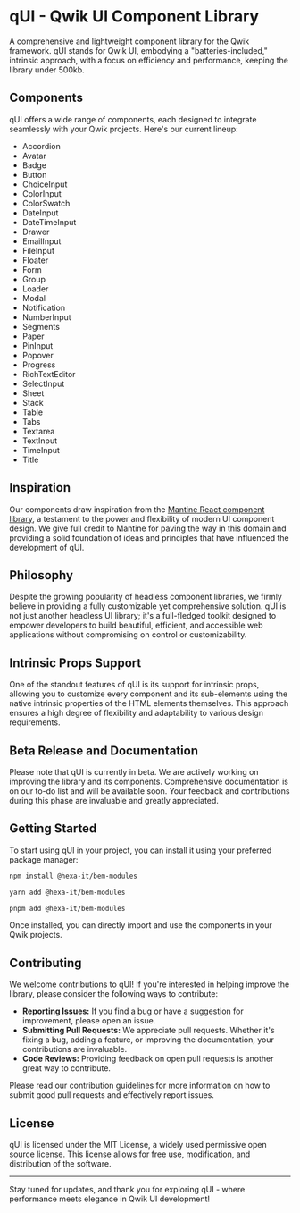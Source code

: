# qUI - Qwik UI Component Library

A comprehensive and lightweight component library for the Qwik framework. qUI stands for Qwik UI, embodying a "batteries-included," intrinsic approach, with a focus on efficiency and performance, keeping the library under 500kb.

## Components

qUI offers a wide range of components, each designed to integrate seamlessly with your Qwik projects. Here's our current lineup:

- Accordion
- Avatar
- Badge
- Button
- ChoiceInput
- ColorInput
- ColorSwatch
- DateInput
- DateTimeInput
- Drawer
- EmailInput
- FileInput
- Floater
- Form
- Group
- Loader
- Modal
- Notification
- NumberInput
- Segments
- Paper
- PinInput
- Popover
- Progress
- RichTextEditor
- SelectInput
- Sheet
- Stack
- Table
- Tabs
- Textarea
- TextInput
- TimeInput
- Title

## Inspiration

Our components draw inspiration from the [Mantine React component library](https://mantine.dev/), a testament to the power and flexibility of modern UI component design. We give full credit to Mantine for paving the way in this domain and providing a solid foundation of ideas and principles that have influenced the development of qUI.

## Philosophy

Despite the growing popularity of headless component libraries, we firmly believe in providing a fully customizable yet comprehensive solution. qUI is not just another headless UI library; it's a full-fledged toolkit designed to empower developers to build beautiful, efficient, and accessible web applications without compromising on control or customizability.

## Intrinsic Props Support

One of the standout features of qUI is its support for intrinsic props, allowing you to customize every component and its sub-elements using the native intrinsic properties of the HTML elements themselves. This approach ensures a high degree of flexibility and adaptability to various design requirements.

## Beta Release and Documentation

Please note that qUI is currently in beta. We are actively working on improving the library and its components. Comprehensive documentation is on our to-do list and will be available soon. Your feedback and contributions during this phase are invaluable and greatly appreciated.

## Getting Started

To start using qUI in your project, you can install it using your preferred package manager:

```sh
npm install @hexa-it/bem-modules
```

```sh
yarn add @hexa-it/bem-modules
```

```sh
pnpm add @hexa-it/bem-modules
```

Once installed, you can directly import and use the components in your Qwik projects.

## Contributing

We welcome contributions to qUI! If you're interested in helping improve the library, please consider the following ways to contribute:

- **Reporting Issues:** If you find a bug or have a suggestion for improvement, please open an issue.
- **Submitting Pull Requests:** We appreciate pull requests. Whether it's fixing a bug, adding a feature, or improving the documentation, your contributions are invaluable.
- **Code Reviews:** Providing feedback on open pull requests is another great way to contribute.

Please read our contribution guidelines for more information on how to submit good pull requests and effectively report issues.

## License

qUI is licensed under the MIT License, a widely used permissive open source license. This license allows for free use, modification, and distribution of the software.

---

Stay tuned for updates, and thank you for exploring qUI - where performance meets elegance in Qwik UI development!

